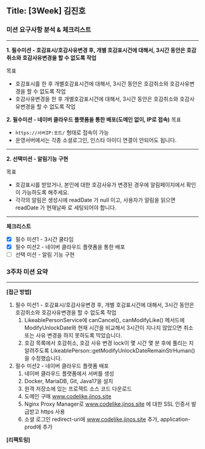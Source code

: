 ## Title: [3Week] 김진호

### 미션 요구사항 분석 & 체크리스트

---

**1. 필수미션 - 호감표시/호감사유변경 후, 개별 호감표시건에 대해서, 3시간 동안은 호감취소와 호감사유변경을 할 수 없도록 작업**

목표
- 호감표시를 한 후 개별호감표시건에 대해서, 3시간 동안은 호감취소와 호감사유변경을 할 수 없도록 작업
- 호감사유변경을 한 후 개별호감표시건에 대해서, 3시간 동안은 호감취소와 호감사유변경을 할 수 없도록 작업

**2. 필수미션 - 네이버 클라우드 플랫폼을 통한 배포(도메인 없이, IP로 접속)**
목표
- ```https://서버IP:포트/``` 형태로 접속이 가능
- 운영서버에서는 각종 소셜로그인, 인스타 아이디 연결이 안되어도 됩니다.

---
**2. 선택미션 - 알림기능 구현**

목표
- 호감표시를 받았거나, 본인에 대한 호감사유가 변경된 경우에 알림페이지에서 확인이 가능하도록 해주세요.
- 각각의 알림은 생성시에 readDate 가 null 이고, 사용자가 알림을 읽으면 readDate 가 현재날짜 로 세팅되어야 합니다.

---
**체크리스트**

- [x] 필수 미션1 - 3시간 쿨타임
- [x] 필수 미션2 - 네이버 클라우드 플랫폼을 통한 배포
- [ ] 선택 미션 - 알림 기능 구현

### 3주차 미션 요약

---

**[접근 방법]**
1. 필수 미션1 - 호감표시/호감사유변경 후, 개별 호감표시건에 대해서, 3시간 동안은 호감취소와 호감사유변경을 할 수 없도록 작업
    1. LikeablePersonService에 canCancel(), canModifyLike() 메서드에 ModifyUnlockDate와 현재 시간을 비교해서 3시간이 지나지 않았으면 취소 또는 사유 변경을 하지 못하도록 막았습니다.
   2. 호감 목록에서 호감취소, 호감 사유 변경 lock이 몇 시간 몇 분 후에 풀리는 지 알려주도록 LikeablePerson::getModifyUnlockDateRemainStrHuman()을 수정했습니다. 
2. 필수 미션2 - 네이버 클라우드 플랫폼 배포
   1. 네이버 클라우드 플랫폼에서 서버를 생성
   2. Docker, MariaDB, Git, Java17을 설치
   3. 원격 저장소에 있는 프로젝트 소스 코드 다운로드
   4. 도메인 구매 www.codelike.jinos.site
   5. Nginx Proxy Manager로 www.codelike.jinos.site 에 대한 SSL 인증서 발급받고 https 사용
   6. 소셜 로그인 redirect-uri에 www.codelike.jinos.site 추가, application-prod에 추가

**[리팩토링]**
